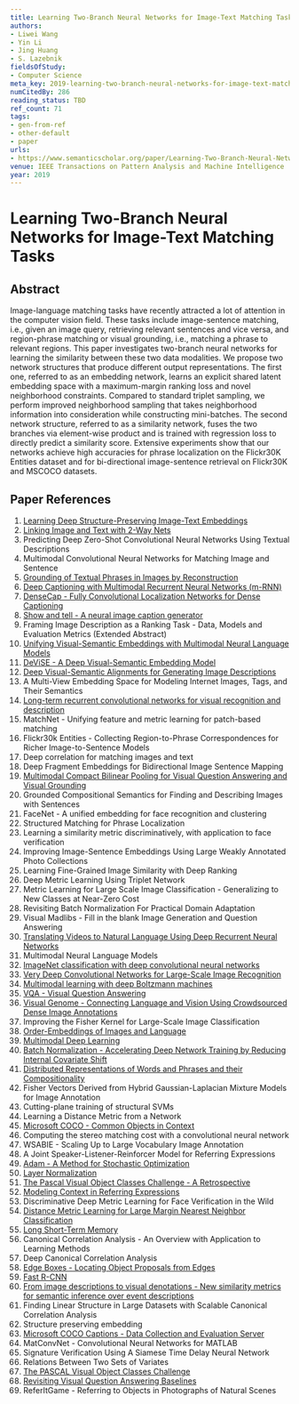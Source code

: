 ```yaml
---
title: Learning Two-Branch Neural Networks for Image-Text Matching Tasks
authors:
- Liwei Wang
- Yin Li
- Jing Huang
- S. Lazebnik
fieldsOfStudy:
- Computer Science
meta_key: 2019-learning-two-branch-neural-networks-for-image-text-matching-tasks
numCitedBy: 286
reading_status: TBD
ref_count: 71
tags:
- gen-from-ref
- other-default
- paper
urls:
- https://www.semanticscholar.org/paper/Learning-Two-Branch-Neural-Networks-for-Image-Text-Wang-Li/f865268b81eeb29d94775f22c6bc24dcc5e1b2e9?sort=total-citations
venue: IEEE Transactions on Pattern Analysis and Machine Intelligence
year: 2019
---
```


# Learning Two-Branch Neural Networks for Image-Text Matching Tasks

## Abstract

Image-language matching tasks have recently attracted a lot of attention in the computer vision field. These tasks include image-sentence matching, i.e., given an image query, retrieving relevant sentences and vice versa, and region-phrase matching or visual grounding, i.e., matching a phrase to relevant regions. This paper investigates two-branch neural networks for learning the similarity between these two data modalities. We propose two network structures that produce different output representations. The first one, referred to as an embedding network, learns an explicit shared latent embedding space with a maximum-margin ranking loss and novel neighborhood constraints. Compared to standard triplet sampling, we perform improved neighborhood sampling that takes neighborhood information into consideration while constructing mini-batches. The second network structure, referred to as a similarity network, fuses the two branches via element-wise product and is trained with regression loss to directly predict a similarity score. Extensive experiments show that our networks achieve high accuracies for phrase localization on the Flickr30K Entities dataset and for bi-directional image-sentence retrieval on Flickr30K and MSCOCO datasets.

## Paper References

1. [Learning Deep Structure-Preserving Image-Text Embeddings](2016-learning-deep-structure-preserving-image-text-embeddings)
2. [Linking Image and Text with 2-Way Nets](2017-linking-image-and-text-with-2-way-nets)
3. Predicting Deep Zero-Shot Convolutional Neural Networks Using Textual Descriptions
4. Multimodal Convolutional Neural Networks for Matching Image and Sentence
5. [Grounding of Textual Phrases in Images by Reconstruction](2016-grounding-of-textual-phrases-in-images-by-reconstruction)
6. [Deep Captioning with Multimodal Recurrent Neural Networks (m-RNN)](2015-deep-captioning-with-multimodal-recurrent-neural-networks-m-rnn)
7. [DenseCap - Fully Convolutional Localization Networks for Dense Captioning](2016-densecap-fully-convolutional-localization-networks-for-dense-captioning)
8. [Show and tell - A neural image caption generator](2015-show-and-tell-a-neural-image-caption-generator)
9. Framing Image Description as a Ranking Task - Data, Models and Evaluation Metrics (Extended Abstract)
10. [Unifying Visual-Semantic Embeddings with Multimodal Neural Language Models](2014-unifying-visual-semantic-embeddings-with-multimodal-neural-language-models)
11. [DeViSE - A Deep Visual-Semantic Embedding Model](2013-devise-a-deep-visual-semantic-embedding-model)
12. [Deep Visual-Semantic Alignments for Generating Image Descriptions](2017-deep-visual-semantic-alignments-for-generating-image-descriptions)
13. A Multi-View Embedding Space for Modeling Internet Images, Tags, and Their Semantics
14. [Long-term recurrent convolutional networks for visual recognition and description](2015-long-term-recurrent-convolutional-networks-for-visual-recognition-and-description)
15. MatchNet - Unifying feature and metric learning for patch-based matching
16. Flickr30k Entities - Collecting Region-to-Phrase Correspondences for Richer Image-to-Sentence Models
17. Deep correlation for matching images and text
18. Deep Fragment Embeddings for Bidirectional Image Sentence Mapping
19. [Multimodal Compact Bilinear Pooling for Visual Question Answering and Visual Grounding](2016-multimodal-compact-bilinear-pooling-for-visual-question-answering-and-visual-grounding)
20. Grounded Compositional Semantics for Finding and Describing Images with Sentences
21. FaceNet - A unified embedding for face recognition and clustering
22. Structured Matching for Phrase Localization
23. Learning a similarity metric discriminatively, with application to face verification
24. Improving Image-Sentence Embeddings Using Large Weakly Annotated Photo Collections
25. Learning Fine-Grained Image Similarity with Deep Ranking
26. Deep Metric Learning Using Triplet Network
27. Metric Learning for Large Scale Image Classification - Generalizing to New Classes at Near-Zero Cost
28. Revisiting Batch Normalization For Practical Domain Adaptation
29. Visual Madlibs - Fill in the blank Image Generation and Question Answering
30. [Translating Videos to Natural Language Using Deep Recurrent Neural Networks](2017-translating-videos-to-natural-language-using-deep-recurrent-neural-networks)
31. Multimodal Neural Language Models
32. [ImageNet classification with deep convolutional neural networks](2012-alexnet.md)
33. [Very Deep Convolutional Networks for Large-Scale Image Recognition](2014-vggnet.md)
34. [Multimodal learning with deep Boltzmann machines](2012-multimodal-learning-with-deep-boltzmann-machines)
35. [VQA - Visual Question Answering](2015-vqa-visual-question-answering)
36. [Visual Genome - Connecting Language and Vision Using Crowdsourced Dense Image Annotations](2016-visual-genome-connecting-language-and-vision-using-crowdsourced-dense-image-annotations)
37. Improving the Fisher Kernel for Large-Scale Image Classification
38. [Order-Embeddings of Images and Language](2016-order-embeddings-of-images-and-language)
39. [Multimodal Deep Learning](2011-multimodal-deep-learning)
40. [Batch Normalization - Accelerating Deep Network Training by Reducing Internal Covariate Shift](2015-batch-normalization-accelerating-deep-network-training-by-reducing-internal-covariate-shift)
41. [Distributed Representations of Words and Phrases and their Compositionality](2013-distributed-representations-of-words-and-phrases-and-their-compositionality)
42. Fisher Vectors Derived from Hybrid Gaussian-Laplacian Mixture Models for Image Annotation
43. Cutting-plane training of structural SVMs
44. Learning a Distance Metric from a Network
45. [Microsoft COCO - Common Objects in Context](2014-microsoft-coco-common-objects-in-context)
46. Computing the stereo matching cost with a convolutional neural network
47. WSABIE - Scaling Up to Large Vocabulary Image Annotation
48. A Joint Speaker-Listener-Reinforcer Model for Referring Expressions
49. [Adam - A Method for Stochastic Optimization](2015-adam-a-method-for-stochastic-optimization)
50. [Layer Normalization](2016-layer-normalization)
51. [The Pascal Visual Object Classes Challenge - A Retrospective](2014-the-pascal-visual-object-classes-challenge-a-retrospective)
52. [Modeling Context in Referring Expressions](2016-modeling-context-in-referring-expressions)
53. Discriminative Deep Metric Learning for Face Verification in the Wild
54. [Distance Metric Learning for Large Margin Nearest Neighbor Classification](2005-distance-metric-learning-for-large-margin-nearest-neighbor-classification)
55. [Long Short-Term Memory](1997-long-short-term-memory)
56. Canonical Correlation Analysis - An Overview with Application to Learning Methods
57. Deep Canonical Correlation Analysis
58. [Edge Boxes - Locating Object Proposals from Edges](2014-edge-boxes-locating-object-proposals-from-edges)
59. [Fast R-CNN](2015-fast-r-cnn)
60. [From image descriptions to visual denotations - New similarity metrics for semantic inference over event descriptions](2014-from-image-descriptions-to-visual-denotations-new-similarity-metrics-for-semantic-inference-over-event-descriptions)
61. Finding Linear Structure in Large Datasets with Scalable Canonical Correlation Analysis
62. Structure preserving embedding
63. [Microsoft COCO Captions - Data Collection and Evaluation Server](2015-microsoft-coco-captions-data-collection-and-evaluation-server)
64. MatConvNet - Convolutional Neural Networks for MATLAB
65. Signature Verification Using A Siamese Time Delay Neural Network
66. Relations Between Two Sets of Variates
67. [The PASCAL Visual Object Classes Challenge](2006-the-pascal-visual-object-classes-challenge)
68. [Revisiting Visual Question Answering Baselines](2016-revisiting-visual-question-answering-baselines)
69. ReferItGame - Referring to Objects in Photographs of Natural Scenes
